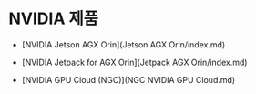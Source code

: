 # NVIDIA 제품

- [NVIDIA Jetson AGX Orin](Jetson AGX Orin/index.md)
- [NVIDIA Jetpack for AGX Orin](Jetpack AGX Orin/index.md)

- [NVIDIA GPU Cloud (NGC)](NGC NVIDIA GPU Cloud.md)

